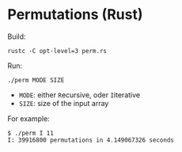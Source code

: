 # Permutations (Rust)

Build:

    rustc -C opt-level=3 perm.rs

Run:

    ./perm MODE SIZE

- `MODE`: either `R`ecursive, oder `I`iterative
- `SIZE`: size of the input array

For example:

    $ ./perm I 11                 
    I: 39916800 permutations in 4.149067326 seconds
